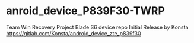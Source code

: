 # anroid_device_P839F30-TWRP
Team Win Recovery Project Blade S6 device repo
Initial Release by Konsta https://gitlab.com/Konsta/android_device_zte_p839f30